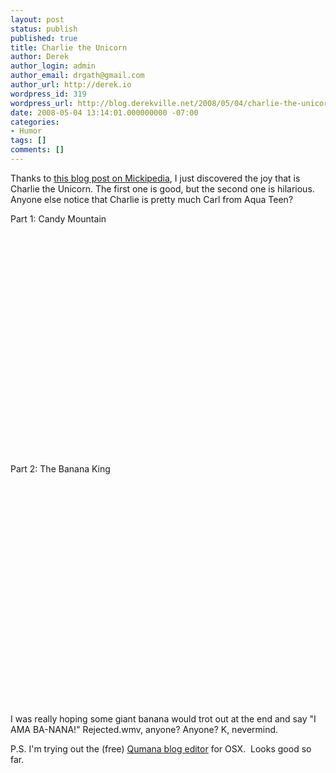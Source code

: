 ```yaml
---
layout: post
status: publish
published: true
title: Charlie the Unicorn
author: Derek
author_login: admin
author_email: drgath@gmail.com
author_url: http://derek.io
wordpress_id: 319
wordpress_url: http://blog.derekville.net/2008/05/04/charlie-the-unicorn/
date: 2008-05-04 13:14:01.000000000 -07:00
categories:
- Humor
tags: []
comments: []
---
```

<p>Thanks to <a href="http://www.mickipedia.com/?p=1119">this blog post on Mickipedia</a>, I just discovered the joy that is Charlie the Unicorn. The first one is good, but the second one is hilarious. Anyone else notice that Charlie is pretty much Carl from Aqua Teen?</p>
<p>Part 1: Candy Mountain</p>
<object height="355" width="425"><param name="movie" value="http://www.youtube.com/v/CsGYh8AacgY&amp;hl=en" />
<param name="wmode" value="transparent" />
<embed src="http://www.youtube.com/v/CsGYh8AacgY&amp;hl=en" type="application/x-shockwave-flash" width="425" height="355" /></object>
<p>Part 2: The Banana King</p>
<object height="355" width="425"><param name="movie" value="http://www.youtube.com/v/QFCSXr6qnv4&amp;hl=en" />
<param name="wmode" value="transparent" />
<embed src="http://www.youtube.com/v/QFCSXr6qnv4&amp;hl=en" type="application/x-shockwave-flash" width="425" height="355" /></object>
<p>I was really hoping some giant banana would trot out at the end and say &quot;I AMA BA-NANA!&quot; Rejected.wmv, anyone? Anyone? K, nevermind.</p>
<p>P.S. I'm trying out the (free) <a href="http://www.qumana.com/">Qumana blog editor</a> for OSX.  Looks good so far.</p>
